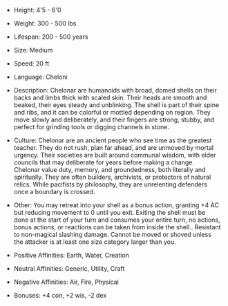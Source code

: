 - Height: 4'5 - 6'0
    
- Weight: 300 - 500 lbs
    
- Lifespan: 200 - 500 years 
    
- Size: Medium
    
- Speed: 20 ft
    
- Language: Cheloni
    
- Description: Chelonar are humanoids with broad, domed shells on their backs and limbs thick with scaled skin. Their heads are smooth and beaked, their eyes steady and unblinking. The shell is part of their spine and ribs, and it can be colorful or mottled depending on region. They move slowly and deliberately, and their fingers are strong, stubby, and perfect for grinding tools or digging channels in stone.
    
- Culture: Chelonar are an ancient people who see time as the greatest teacher. They do not rush, plan far ahead, and are unmoved by mortal urgency. Their societies are built around communal wisdom, with elder councils that may deliberate for years before making a change. Chelonar value duty, memory, and groundedness, both literally and spiritually. They are often builders, archivists, or protectors of natural relics. While pacifists by philosophy, they are unrelenting defenders once a boundary is crossed.
    
- Other: You may retreat into your shell as a bonus action, granting +4 AC but reducing movement to 0 until you exit. Exiting the shell must be done at the start of your turn and consumes your entire turn, no actions, bonus actions, or reactions can be taken from inside the shell.. Resistant to non-magical slashing damage. Cannot be moved or shoved unless the attacker is at least one size category larger than you.
    
- Positive Affinities: Earth, Water, Creation
    
- Neutral Affinities: Generic, Utility, Craft
    
- Negative Affinities: Air, Fire, Physical
    
- Bonuses: +4 con, +2 wis, -2 dex